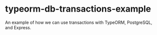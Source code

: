 # typeorm-db-transactions-example
An example of how we can use transactions with TypeORM, PostgreSQL, and Express.
